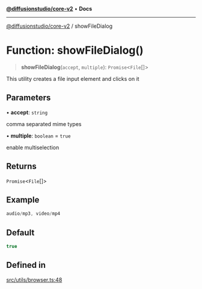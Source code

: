 [**@diffusionstudio/core-v2**](../README.md) • **Docs**

***

[@diffusionstudio/core-v2](../globals.md) / showFileDialog

# Function: showFileDialog()

> **showFileDialog**(`accept`, `multiple`): `Promise`\<`File`[]\>

This utility creates a file input element and clicks on it

## Parameters

• **accept**: `string`

comma separated mime types

• **multiple**: `boolean` = `true`

enable multiselection

## Returns

`Promise`\<`File`[]\>

## Example

```ts
audio/mp3, video/mp4
```

## Default

```ts
true
```

## Defined in

[src/utils/browser.ts:48](https://github.com/diffusionstudio/core-v2/blob/ce69ef92917fd6c7f2f6e872cf6c87954dee9b56/src/utils/browser.ts#L48)

